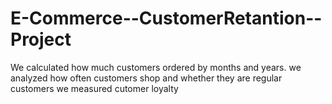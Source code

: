 # E-Commerce--CustomerRetantion--Project

We calculated how much customers ordered by months and years. we analyzed how often customers shop and whether they are regular customers
we measured cutomer loyalty
